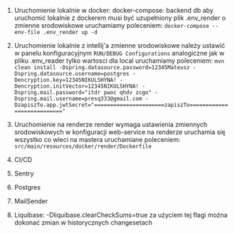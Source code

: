 1. Uruchomienie lokalnie w docker: 
    docker-compose: 
        backend
        db
    aby uruchomić lokalnie z dockerem musi być uzupełniony plik .env_render o zmienne srodowiskowe
    uruchamiamy poleceniem:
    `docker-compose --env-file .env_render up -d`

2. Uruchomienie lokalnie z intellij'a
    zmienne srodowiskowe należy ustawić w panelu konfiguracyjnym `RUN/DEBUG Configurations`
    analogiczne jak w pliku .env_reader tylko wartosci dla local
    uruchamiamy poleceniem:
    `mvn clean install -Dspring.datasource.password=12345Mateusz -Dspring.datasource.username=postgres -Dencryption.key=12345NIKULSHYNA! -Dencryption.initVector=12345NIKULSHYNA! -Dspring.mail.password="itdr pwoc qhdv zcgo" -Dspring.mail.username=presq333@gmail.com -DzapiszTo.app.jwtSecret="======================zapiszTo==========================="`

3. Uruchomienie na renderze
    render wymaga ustawienia zmiennych srodowiskowych w konfiguracji web-service
    na renderze uruchamia się wszystko co wleci na mastera
    uruchamiane poleceniem:
    `src/main/resources/docker/render/Dockerfile`

4. CI/CD
2. Sentry
3. Postgres
4. MailSender
4. Liquibase:
   -Dliquibase.clearCheckSums=true za użyciem tej flagi można dokonać zmian w historycznych changesetach